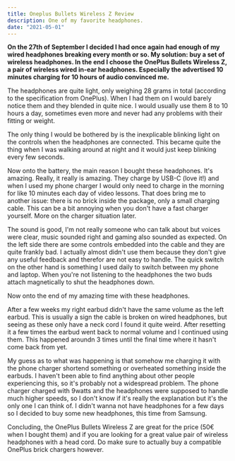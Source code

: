```yaml
---
title: Oneplus Bullets Wireless Z Review
description: One of my favorite headphones.
date: "2021-05-01"
---
```


**On the 27th of September I decided I had once again had enough of my wired headphones breaking every month or so. My solution: buy a set of wireless headphones. In the end I choose the OnePlus Bullets Wireless Z, a pair of wireless wired in-ear headphones. Especially the advertised 10 minutes charging for 10 hours of audio convinced me.**

The headphones are quite light, only weighing 28 grams in total (according to the specification from OnePlus). When I had them on I would barely notice them and they blended in quite nice. I would usually use them 8 to 10 hours a day, sometimes even more and never had any problems with their fitting or weight.

The only thing I would be bothered by is the inexplicable blinking light on the controls when the headphones are connected. This became quite the thing when I was walking around at night and it would just keep blinking every few seconds.

Now onto the battery, the main reason I bought these headphones. It's amazing. Really, it really is amazing. They charge by USB-C (love it!) and when I used my phone charger I would only need to charge in the morning for like 10 minutes each day of video lessons. That does bring me to another issue: there is no brick inside the package, only a small charging cable. This can be a bit annoying when you don't have a fast charger yourself. More on the charger situation later.

The sound is good, I'm not really someone who can talk about but voices were clear, music sounded right and gaming also sounded as expected. On the left side there are some controls embedded into the cable and they are quite frankly bad. I actually almost didn't use them because they don't give any useful feedback and therefor are not easy to handle. The quick switch on the other hand is something I used daily to switch between my phone and laptop. When you're not listening to the headphones the two buds attach magnetically to shut the headphones down.

Now onto the end of my amazing time with these headphones.

After a few weeks my right earbud didn't have the same volume as the left earbud. This is usually a sign the cable is broken on wired headphones, but seeing as these only have a neck cord I found it quite weird. After resetting it a few times the earbud went back to normal volume and I continued using them. This happened aroundn 3 times until the final time where it hasn't come back from yet.

My guess as to what was happening is that somehow me charging it with the phone charger shortend something or overheated something inside the earbuds. I haven't been able to find anything about other people experiencing this, so it's probably not a widespread problem. The phone charger charged with 9watts and the headphones were supposed to handle much higher speeds, so I don't know if it's really the explanation but it's the only one I can think of. I didn't wanna not have headphones for a few days so I decided to buy some new headphones, this time from Samsung.

Concluding, the OnePlus Bullets Wireless Z are great for the price (50€ when I bought them) and if you are looking for a great value pair of wireless headphones with a head cord. Do make sure to actually buy a compatible OnePlus brick chargers however.
